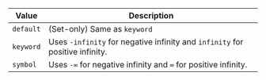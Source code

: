 | Value     | Description                                                                  |
|-----------|------------------------------------------------------------------------------|
| `default` | (Set-only) Same as `keyword`                                                 |
| `keyword` | Uses `-infinity` for negative infinity and `infinity` for positive infinity. |
| `symbol`  | Uses `-∞` for negative infinity and `∞` for positive infinity.               |